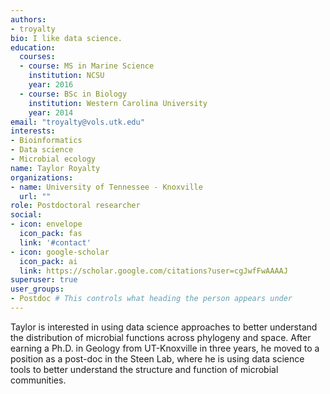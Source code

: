 ```yaml
---
authors:
- troyalty
bio: I like data science.
education:
  courses:
  - course: MS in Marine Science
    institution: NCSU
    year: 2016
  - course: BSc in Biology
    institution: Western Carolina University
    year: 2014
email: "troyalty@vols.utk.edu"
interests:
- Bioinformatics
- Data science
- Microbial ecology
name: Taylor Royalty
organizations:
- name: University of Tennessee - Knoxville
  url: ""
role: Postdoctoral researcher
social:
- icon: envelope
  icon_pack: fas
  link: '#contact'
- icon: google-scholar
  icon_pack: ai
  link: https://scholar.google.com/citations?user=cgJwfFwAAAAJ
superuser: true
user_groups:
- Postdoc # This controls what heading the person appears under
---
```


Taylor is interested in using data science approaches to better understand the distribution of microbial functions across phylogeny and space. After earning a Ph.D. in Geology from UT-Knoxville in three years, he moved to a position as a post-doc in the Steen Lab, where he is using data science tools to better understand the structure and function of microbial communities.